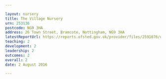 ```yaml
---

layout: nursery
title: The Village Nursery
urn: 253136
postcode: NG9 3HA
address: 26 Town Street, Bramcote, Nottingham, NG9 3HA
latestReportUrl: https://reports.ofsted.gov.uk/provider/files/2591076/urn/253136.pdf
teaching: 2
development: 2
leadership: 2
outcomes: 2
overall: 2
date: 2 August 2016

---
```

